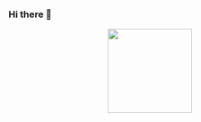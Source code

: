 ### Hi there 👋
<div id="header" align="center">
  <img src='https://media4.giphy.com/media/jdPMeyv9rn0hZHh8n9/giphy.gif?cid=ecf05e47gz5uws08e9it61wmmz56pg2nrxj827el2yrp5epp&ep=v1_gifs_related&rid=giphy.gif&ct=s' width="150"/>
</div>

